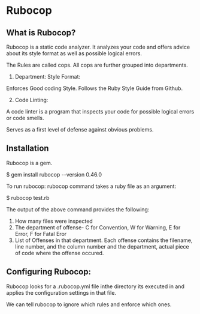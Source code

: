 # Rubocop

## What is Rubocop?

Rubocop is a static code analyzer. It analyzes your code and offers advice about its style format as well as possible logical errors.

The Rules are called cops. All cops are further grouped into departments.

1. Department: Style Format:

Enforces Good coding Style. Follows the Ruby Style Guide from Github.

2. Code Linting:

A code linter is a program that inspects your code for possible logical errors or code smells.

Serves as a first level of defense against obvious problems.


## Installation

Rubocop is a gem.

$ gem install rubocop --version 0.46.0

To run rubocop: rubocop command takes a ruby file as an argument:

$ rubocop test.rb

The output of the above command provides the following:

1. How many files were inspected
2. The department of offense- C for Convention, W for Warning, E for Error, F for Fatal Eror
3. List of Offenses in that department.
  Each offense contains the filename, line number, and the column number and the department, actual piece of code where the offense occured.


## Configuring Rubocop:

Rubocop looks for a .rubocop.yml file inthe directory its executed in and applies the configuration settings in that file.

We can tell rubocop to ignore which rules and enforce which ones.